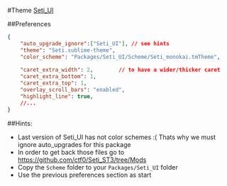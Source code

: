 #Theme
[Seti_UI](https://packagecontrol.io/packages/Seti_UI "Seti_UI in Package Control")

##Preferences
```json
{
    "auto_upgrade_ignore":["Seti_UI"], // see hints
    "theme": "Seti.sublime-theme",
    "color_scheme": "Packages/Seti_UI/Scheme/Seti_monokai.tmTheme",
    
    "caret_extra_width": 2,        // to have a wider/thicker caret
    "caret_extra_bottom": 1,
    "caret_extra_top": 1,
    "overlay_scroll_bars": "enabled",
    "highlight_line": true,
    //...
}
```

##Hints:

* Last version of Seti_UI has not color schemes :( Thats why we must ignore auto_upgrades for this package
* In order to get back those files go to <https://github.com/ctf0/Seti_ST3/tree/Mods>
* Copy the `Scheme` folder to your `Packages/Seti_UI` folder
* Use the previous preferences section as start
